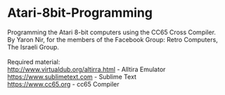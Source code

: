 # Atari-8bit-Programming
Programming the Atari 8-bit computers using the CC65 Cross Compiler.<br>
By Yaron Nir, for the members of the Facebook Group: Retro Computers, The Israeli Group.<br>
<br>
Required material:<br>
http://www.virtualdub.org/altirra.html - Alltira Emulator <br>
https://www.sublimetext.com - Sublime Text<br>
https://www.cc65.org - cc65 Compiler<br>

